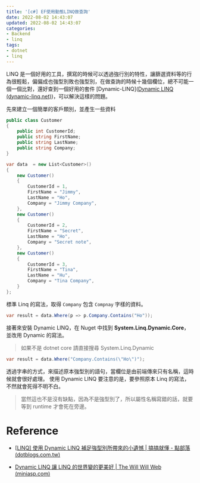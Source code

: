 ```yaml
---
title: '[c#] EF使用動態LINQ做查詢'
date: 2022-08-02 14:43:07
updated: 2022-08-02 14:43:07
categories:
- Backend
- linq
tags:
- dotnet
- linq
---
```


LINQ 是一個好用的工具，撰寫的時候可以透過強行別的特性，讓篩選資料等的行為很輕鬆，偏偏成也強型別敗也強型別，在做查詢的時候十幾個欄位，總不可能一個一個比對，還好查到一個好用的套件 [Dynamic-LINQ]([Dynamic LINQ (dynamic-linq.net)](https://dynamic-linq.net/))，可以解決這樣的問題。

<!-- more -->

先來建立一個簡單的客戶類別，並產生一些資料

```c#
public class Customer
{
	public int CustomerId;
	public string FirstName;
	public string LastName;
	public string Company;
}

var data  = new List<Customer>()
{
    new Customer()
    {
        CustomerId = 1,
        FirstName = "Jimmy",
        LastName = "Ho",
        Company = "Jimmy Company",
    },
    new Customer()
    {
        CustomerId = 2,
        FirstName = "Secret",
        LastName = "Ho",
        Company = "Secret note",
    },
    new Customer()
    {
        CustomerId = 3,
        FirstName = "Tina",
        LastName = "Hu",
        Company = "Tina Company",
    }
};
```

標準 Linq 的寫法，取得 `Company` 包含 `Compnay` 字樣的資料。

```c#
var result = data.Where(p => p.Company.Contains("Ho"));
```

接著來安裝 Dynamic LINQ，在 Nuget 中找到 **System.Linq.Dynamic.Core**，並改用 Dynamic 的寫法。

> 如果不是 dotnet core 請直接搜尋 System.Linq.Dynamic

```c#
var result = data.Where("Company.Contains(\"Ho\")");
```

透過字串的方式，來描述原本強型別的語句，當欄位是由前端傳來只有名稱，這時候就會很好處理。
使用 Dynamic LINQ 要注意的是，要參照原本 Linq 的寫法，不然就會死得不明不白。

> 當然這也不是沒有缺點，因為不是強型別了，所以屬性名稱寫錯的話，就要等到 runtime 才會死在旁邊。

# Reference

- [[LINQ\] 使用 Dynamic LINQ 補足強型別所帶來的小遺憾 | 搞搞就懂 - 點部落 (dotblogs.com.tw)](https://dotblogs.com.tw/wasichris/2015/12/17/001236)

- [Dynamic LINQ 讓 LINQ 的世界變的更美好 | The Will Will Web (miniasp.com)](https://blog.miniasp.com/post/2008/06/23/Introduce-LINQ-Dynamic-Query-Library)